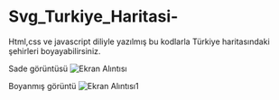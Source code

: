 # Svg_Turkiye_Haritasi-
Html,css ve javascript diliyle yazılmış bu kodlarla Türkiye haritasındaki şehirleri boyayabilirsiniz.

Sade görüntüsü
![Ekran Alıntısı](https://user-images.githubusercontent.com/50869497/155857476-a668cc79-4721-44cd-a0c9-19e6b5c0968b.PNG)

Boyanmış görüntü
![Ekran Alıntısı1](https://user-images.githubusercontent.com/50869497/155857473-cb734ce8-7c44-4c2b-b7c4-cf3f9c59681f.PNG)

